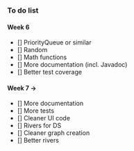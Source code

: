 ### To do list

#### Week 6
- [] PriorityQueue or similar
- [] Random
- [] Math functions
- [] More documentation (incl. Javadoc)
- [] Better test coverage

#### Week 7 ->
- [] More documentation
- [] More tests
- [] Cleaner UI code
- [] Rivers for DS
- [] Cleaner graph creation
- [] Better rivers